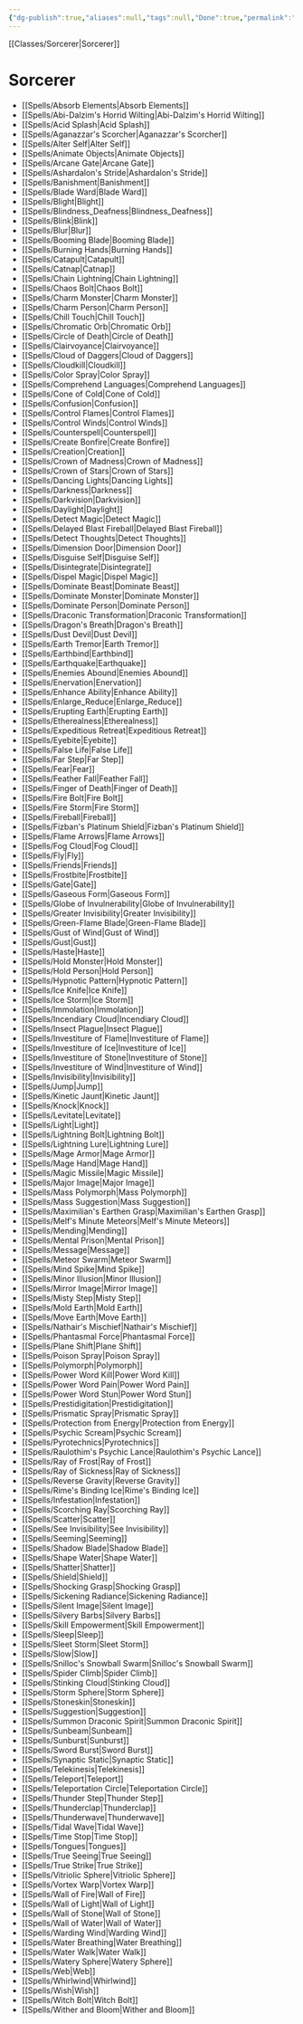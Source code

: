 ```yaml
---
{"dg-publish":true,"aliases":null,"tags":null,"Done":true,"permalink":"/classes/spelllists/sorcerer-spelllist/","dgHomeLink":false,"dgPassFrontmatter":true}
---
```


[[Classes/Sorcerer|Sorcerer]]
# Sorcerer
- [[Spells/Absorb Elements|Absorb Elements]]
- [[Spells/Abi-Dalzim's Horrid Wilting|Abi-Dalzim's Horrid Wilting]]
- [[Spells/Acid Splash|Acid Splash]]
- [[Spells/Aganazzar's Scorcher|Aganazzar's Scorcher]]
- [[Spells/Alter Self|Alter Self]]
- [[Spells/Animate Objects|Animate Objects]]
- [[Spells/Arcane Gate|Arcane Gate]]
- [[Spells/Ashardalon's Stride|Ashardalon's Stride]]
- [[Spells/Banishment|Banishment]]
- [[Spells/Blade Ward|Blade Ward]]
- [[Spells/Blight|Blight]]
- [[Spells/Blindness_Deafness|Blindness_Deafness]]
- [[Spells/Blink|Blink]]
- [[Spells/Blur|Blur]]
- [[Spells/Booming Blade|Booming Blade]]
- [[Spells/Burning Hands|Burning Hands]]
- [[Spells/Catapult|Catapult]]
- [[Spells/Catnap|Catnap]]
- [[Spells/Chain Lightning|Chain Lightning]]
- [[Spells/Chaos Bolt|Chaos Bolt]]
- [[Spells/Charm Monster|Charm Monster]]
- [[Spells/Charm Person|Charm Person]]
- [[Spells/Chill Touch|Chill Touch]]
- [[Spells/Chromatic Orb|Chromatic Orb]]
- [[Spells/Circle of Death|Circle of Death]]
- [[Spells/Clairvoyance|Clairvoyance]]
- [[Spells/Cloud of Daggers|Cloud of Daggers]]
- [[Spells/Cloudkill|Cloudkill]]
- [[Spells/Color Spray|Color Spray]]
- [[Spells/Comprehend Languages|Comprehend Languages]]
- [[Spells/Cone of Cold|Cone of Cold]]
- [[Spells/Confusion|Confusion]]
- [[Spells/Control Flames|Control Flames]]
- [[Spells/Control Winds|Control Winds]]
- [[Spells/Counterspell|Counterspell]]
- [[Spells/Create Bonfire|Create Bonfire]]
- [[Spells/Creation|Creation]]
- [[Spells/Crown of Madness|Crown of Madness]]
- [[Spells/Crown of Stars|Crown of Stars]]
- [[Spells/Dancing Lights|Dancing Lights]]
- [[Spells/Darkness|Darkness]]
- [[Spells/Darkvision|Darkvision]]
- [[Spells/Daylight|Daylight]]
- [[Spells/Detect Magic|Detect Magic]]
- [[Spells/Delayed Blast Fireball|Delayed Blast Fireball]]
- [[Spells/Detect Thoughts|Detect Thoughts]]
- [[Spells/Dimension Door|Dimension Door]]
- [[Spells/Disguise Self|Disguise Self]]
- [[Spells/Disintegrate|Disintegrate]]
- [[Spells/Dispel Magic|Dispel Magic]]
- [[Spells/Dominate Beast|Dominate Beast]]
- [[Spells/Dominate Monster|Dominate Monster]]
- [[Spells/Dominate Person|Dominate Person]]
- [[Spells/Draconic Transformation|Draconic Transformation]]
- [[Spells/Dragon's Breath|Dragon's Breath]]
- [[Spells/Dust Devil|Dust Devil]]
- [[Spells/Earth Tremor|Earth Tremor]]
- [[Spells/Earthbind|Earthbind]]
- [[Spells/Earthquake|Earthquake]]
- [[Spells/Enemies Abound|Enemies Abound]]
- [[Spells/Enervation|Enervation]]
- [[Spells/Enhance Ability|Enhance Ability]]
- [[Spells/Enlarge_Reduce|Enlarge_Reduce]]
- [[Spells/Erupting Earth|Erupting Earth]]
- [[Spells/Etherealness|Etherealness]]
- [[Spells/Expeditious Retreat|Expeditious Retreat]]
- [[Spells/Eyebite|Eyebite]]
- [[Spells/False Life|False Life]]
- [[Spells/Far Step|Far Step]]
- [[Spells/Fear|Fear]]
- [[Spells/Feather Fall|Feather Fall]]
- [[Spells/Finger of Death|Finger of Death]]
- [[Spells/Fire Bolt|Fire Bolt]]
- [[Spells/Fire Storm|Fire Storm]]
- [[Spells/Fireball|Fireball]]
- [[Spells/Fizban's Platinum Shield|Fizban's Platinum Shield]]
- [[Spells/Flame Arrows|Flame Arrows]]
- [[Spells/Fog Cloud|Fog Cloud]]
- [[Spells/Fly|Fly]]
- [[Spells/Friends|Friends]]
- [[Spells/Frostbite|Frostbite]]
- [[Spells/Gate|Gate]]
- [[Spells/Gaseous Form|Gaseous Form]]
- [[Spells/Globe of Invulnerability|Globe of Invulnerability]]
- [[Spells/Greater Invisibility|Greater Invisibility]]
- [[Spells/Green-Flame Blade|Green-Flame Blade]]
- [[Spells/Gust of Wind|Gust of Wind]]
- [[Spells/Gust|Gust]]
- [[Spells/Haste|Haste]]
- [[Spells/Hold Monster|Hold Monster]]
- [[Spells/Hold Person|Hold Person]]
- [[Spells/Hypnotic Pattern|Hypnotic Pattern]]
- [[Spells/Ice Knife|Ice Knife]]
- [[Spells/Ice Storm|Ice Storm]]
- [[Spells/Immolation|Immolation]]
- [[Spells/Incendiary Cloud|Incendiary Cloud]]
- [[Spells/Insect Plague|Insect Plague]]
- [[Spells/Investiture of Flame|Investiture of Flame]]
- [[Spells/Investiture of Ice|Investiture of Ice]]
- [[Spells/Investiture of Stone|Investiture of Stone]]
- [[Spells/Investiture of Wind|Investiture of Wind]]
- [[Spells/Invisibility|Invisibility]]
- [[Spells/Jump|Jump]]
- [[Spells/Kinetic Jaunt|Kinetic Jaunt]]
- [[Spells/Knock|Knock]]
- [[Spells/Levitate|Levitate]]
- [[Spells/Light|Light]]
- [[Spells/Lightning Bolt|Lightning Bolt]]
- [[Spells/Lightning Lure|Lightning Lure]]
- [[Spells/Mage Armor|Mage Armor]]
- [[Spells/Mage Hand|Mage Hand]]
- [[Spells/Magic Missile|Magic Missile]]
- [[Spells/Major Image|Major Image]]
- [[Spells/Mass Polymorph|Mass Polymorph]]
- [[Spells/Mass Suggestion|Mass Suggestion]]
- [[Spells/Maximilian's Earthen Grasp|Maximilian's Earthen Grasp]]
- [[Spells/Melf's Minute Meteors|Melf's Minute Meteors]]
- [[Spells/Mending|Mending]]
- [[Spells/Mental Prison|Mental Prison]]
- [[Spells/Message|Message]]
- [[Spells/Meteor Swarm|Meteor Swarm]]
- [[Spells/Mind Spike|Mind Spike]]
- [[Spells/Minor Illusion|Minor Illusion]]
- [[Spells/Mirror Image|Mirror Image]]
- [[Spells/Misty Step|Misty Step]]
- [[Spells/Mold Earth|Mold Earth]]
- [[Spells/Move Earth|Move Earth]]
- [[Spells/Nathair's Mischief|Nathair's Mischief]]
- [[Spells/Phantasmal Force|Phantasmal Force]]
- [[Spells/Plane Shift|Plane Shift]]
- [[Spells/Poison Spray|Poison Spray]]
- [[Spells/Polymorph|Polymorph]]
- [[Spells/Power Word Kill|Power Word Kill]]
- [[Spells/Power Word Pain|Power Word Pain]]
- [[Spells/Power Word Stun|Power Word Stun]]
- [[Spells/Prestidigitation|Prestidigitation]]
- [[Spells/Prismatic Spray|Prismatic Spray]]
- [[Spells/Protection from Energy|Protection from Energy]]
- [[Spells/Psychic Scream|Psychic Scream]]
- [[Spells/Pyrotechnics|Pyrotechnics]]
- [[Spells/Raulothim's Psychic Lance|Raulothim's Psychic Lance]]
- [[Spells/Ray of Frost|Ray of Frost]]
- [[Spells/Ray of Sickness|Ray of Sickness]]
- [[Spells/Reverse Gravity|Reverse Gravity]]
- [[Spells/Rime's Binding Ice|Rime's Binding Ice]]
- [[Spells/Infestation|Infestation]]
- [[Spells/Scorching Ray|Scorching Ray]]
- [[Spells/Scatter|Scatter]]
- [[Spells/See Invisibility|See Invisibility]]
- [[Spells/Seeming|Seeming]]
- [[Spells/Shadow Blade|Shadow Blade]]
- [[Spells/Shape Water|Shape Water]]
- [[Spells/Shatter|Shatter]]
- [[Spells/Shield|Shield]]
- [[Spells/Shocking Grasp|Shocking Grasp]]
- [[Spells/Sickening Radiance|Sickening Radiance]]
- [[Spells/Silent Image|Silent Image]]
- [[Spells/Silvery Barbs|Silvery Barbs]]
- [[Spells/Skill Empowerment|Skill Empowerment]]
- [[Spells/Sleep|Sleep]]
- [[Spells/Sleet Storm|Sleet Storm]]
- [[Spells/Slow|Slow]]
- [[Spells/Snilloc's Snowball Swarm|Snilloc's Snowball Swarm]]
- [[Spells/Spider Climb|Spider Climb]]
- [[Spells/Stinking Cloud|Stinking Cloud]]
- [[Spells/Storm Sphere|Storm Sphere]]
- [[Spells/Stoneskin|Stoneskin]]
- [[Spells/Suggestion|Suggestion]]
- [[Spells/Summon Draconic Spirit|Summon Draconic Spirit]]
- [[Spells/Sunbeam|Sunbeam]]
- [[Spells/Sunburst|Sunburst]]
- [[Spells/Sword Burst|Sword Burst]]
- [[Spells/Synaptic Static|Synaptic Static]]
- [[Spells/Telekinesis|Telekinesis]]
- [[Spells/Teleport|Teleport]]
- [[Spells/Teleportation Circle|Teleportation Circle]]
- [[Spells/Thunder Step|Thunder Step]]
- [[Spells/Thunderclap|Thunderclap]]
- [[Spells/Thunderwave|Thunderwave]]
- [[Spells/Tidal Wave|Tidal Wave]]
- [[Spells/Time Stop|Time Stop]]
- [[Spells/Tongues|Tongues]]
- [[Spells/True Seeing|True Seeing]]
- [[Spells/True Strike|True Strike]]
- [[Spells/Vitriolic Sphere|Vitriolic Sphere]]
- [[Spells/Vortex Warp|Vortex Warp]]
- [[Spells/Wall of Fire|Wall of Fire]]
- [[Spells/Wall of Light|Wall of Light]]
- [[Spells/Wall of Stone|Wall of Stone]]
- [[Spells/Wall of Water|Wall of Water]]
- [[Spells/Warding Wind|Warding Wind]]
- [[Spells/Water Breathing|Water Breathing]]
- [[Spells/Water Walk|Water Walk]]
- [[Spells/Watery Sphere|Watery Sphere]]
- [[Spells/Web|Web]]
- [[Spells/Whirlwind|Whirlwind]]
- [[Spells/Wish|Wish]]
- [[Spells/Witch Bolt|Witch Bolt]]
- [[Spells/Wither and Bloom|Wither and Bloom]]
